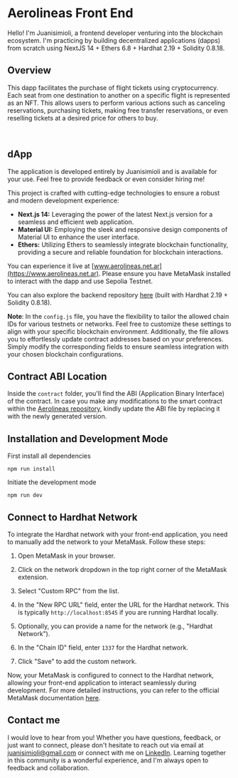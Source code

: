 # Aerolineas Front End

Hello! I'm Juanisimioli, a frontend developer venturing into the blockchain ecosystem. I'm practicing by building decentralized applications (dapps) from scratch using NextJS 14 + Ethers 6.8 + Hardhat 2.19 + Solidity 0.8.18.

## Overview

This dapp facilitates the purchase of flight tickets using cryptocurrency. Each seat from one destination to another on a specific flight is represented as an NFT. This allows users to perform various actions such as canceling reservations, purchasing tickets, making free transfer reservations, or even reselling tickets at a desired price for others to buy.

<br/>

## dApp

The application is developed entirely by Juanisimioli and is available for your use. Feel free to provide feedback or even consider hiring me!

This project is crafted with cutting-edge technologies to ensure a robust and modern development experience:

- **Next.js 14:** Leveraging the power of the latest Next.js version for a seamless and efficient web application.
- **Material UI:** Employing the sleek and responsive design components of Material UI to enhance the user interface.
- **Ethers:** Utilizing Ethers to seamlessly integrate blockchain functionality, providing a secure and reliable foundation for blockchain interactions.

You can experience it live at [www.aerolineas.net.ar](https://www.aerolineas.net.ar). Please ensure you have MetaMask installed to interact with the dapp and use Sepolia Testnet.

You can also explore the backend repository [here](https://github.com/juanisimioli/aerolineas_be) (built with Hardhat 2.19 + Solidity 0.8.18).

**Note**: In the `config.js` file, you have the flexibility to tailor the allowed chain IDs for various testnets or networks. Feel free to customize these settings to align with your specific blockchain environment. Additionally, the file allows you to effortlessly update contract addresses based on your preferences. Simply modify the corresponding fields to ensure seamless integration with your chosen blockchain configurations.

## Contract ABI Location

Inside the `contract` folder, you'll find the ABI (Application Binary Interface) of the contract. In case you make any modifications to the smart contract within the [Aerolineas repository](https://github.com/juanisimioli/aerolineas_be), kindly update the ABI file by replacing it with the newly generated version.

## Installation and Development Mode

First install all dependencies

```shell
npm run install
```

Initiate the development mode

```shell
npm run dev
```

## Connect to Hardhat Network

To integrate the Hardhat network with your front-end application, you need to manually add the network to your MetaMask. Follow these steps:

1. Open MetaMask in your browser.

2. Click on the network dropdown in the top right corner of the MetaMask extension.

3. Select "Custom RPC" from the list.

4. In the "New RPC URL" field, enter the URL for the Hardhat network. This is typically `http://localhost:8545` if you are running Hardhat locally.

5. Optionally, you can provide a name for the network (e.g., "Hardhat Network").

6. In the "Chain ID" field, enter `1337` for the Hardhat network.

7. Click "Save" to add the custom network.

Now, your MetaMask is configured to connect to the Hardhat network, allowing your front-end application to interact seamlessly during development. For more detailed instructions, you can refer to the official MetaMask documentation [here](https://docs.metamask.io/wallet/how-to/get-started-building/run-devnet/).

## Contact me

I would love to hear from you! Whether you have questions, feedback, or just want to connect, please don't hesitate to reach out via email at [juanisimioli@gmail.com](mailto:juanisimioli@gmail.com) or connect with me on [LinkedIn](https://www.linkedin.com/in/juanisimioli/). Learning together in this community is a wonderful experience, and I'm always open to feedback and collaboration.

